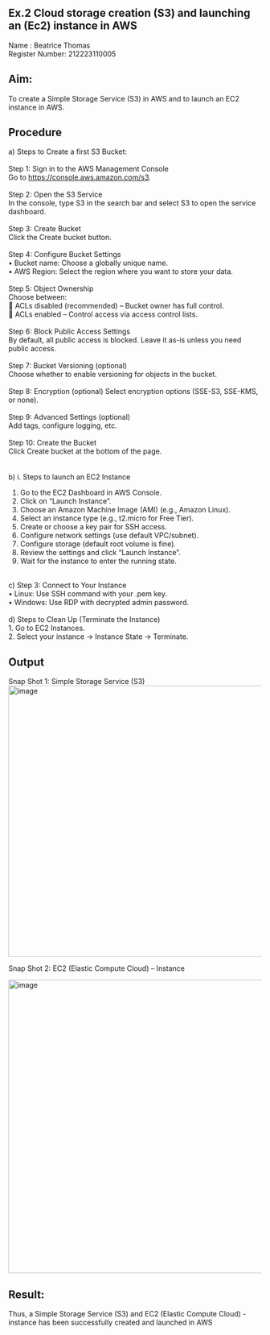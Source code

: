## Ex.2 Cloud storage creation (S3) and launching an (Ec2) instance in AWS

Name : Beatrice Thomas <br>
Register Number: 212223110005

## Aim:
To create a Simple Storage Service (S3) in AWS and to launch an EC2 instance in AWS. 

## Procedure
a)	Steps to Create a first S3 Bucket: <br> <br> 
Step 1: Sign in to the AWS Management Console <br>
Go to https://console.aws.amazon.com/s3. <br> <br> 
Step 2: Open the S3 Service <br>
In the console, type S3 in the search bar and select S3 to open the service dashboard. <br> <br> 
Step 3: Create Bucket <br> 
Click the Create bucket button. <br> <br> 
Step 4: Configure Bucket Settings <br> 
•	Bucket name: Choose a globally unique name. <br>
•	AWS Region: Select the region where you want to store your data. <br> <br> 
Step 5: Object Ownership <br> 
Choose between: <br>
	ACLs disabled (recommended) – Bucket owner has full control. <br>
	ACLs enabled – Control access via access control lists. <br> <br> 
Step 6: Block Public Access Settings <br> 
By default, all public access is blocked. Leave it as-is unless you need public access. <br> <br> 
Step 7: Bucket Versioning (optional) <br>
Choose whether to enable versioning for objects in the bucket. <br> <br> 
Step 8: Encryption (optional) 
Select encryption options (SSE-S3, SSE-KMS, or none). <br> <br> 
Step 9: Advanced Settings (optional) <br>
Add tags, configure logging, etc. <br> <br> 
Step 10: Create the Bucket <br>
Click Create bucket at the bottom of the page. <br>  <br>  
b)	i. Steps to launch an EC2 Instance <br>
1.	Go to the EC2 Dashboard in AWS Console. <br> 
2.	Click on “Launch Instance”. <br>
3.	Choose an Amazon Machine Image (AMI) (e.g., Amazon Linux). <br>
4.	Select an instance type (e.g., t2.micro for Free Tier). <br>
5.	Create or choose a key pair for SSH access. <br>
6.	Configure network settings (use default VPC/subnet). <br>
7.	Configure storage (default root volume is fine). <br>
8.	Review the settings and click “Launch Instance”. <br>
9.	Wait for the instance to enter the running state. <br>
<br> 
c)	Step 3: Connect to Your Instance <br>
•	Linux: Use SSH command with your .pem key. <br>
•	Windows: Use RDP with decrypted admin password. <br>
<br> 
d)	Steps to Clean Up (Terminate the Instance) <br>
1.	Go to EC2 Instances. <br>
2.	Select your instance → Instance State → Terminate. <br>


## Output 

Snap Shot 1: Simple Storage Service (S3)
 <img width="1004" height="539" alt="image" src="https://github.com/user-attachments/assets/0b9991b1-3d39-40e5-b7b9-f2d320762a80" />


Snap Shot 2:  EC2 (Elastic Compute Cloud) – Instance

<img width="981" height="583" alt="image" src="https://github.com/user-attachments/assets/2d8fab35-6b9c-40a2-9044-8feb871f3a6f" />




## Result:
Thus, a Simple Storage Service (S3) and EC2 (Elastic Compute Cloud) - instance has been successfully created and launched in AWS
 
